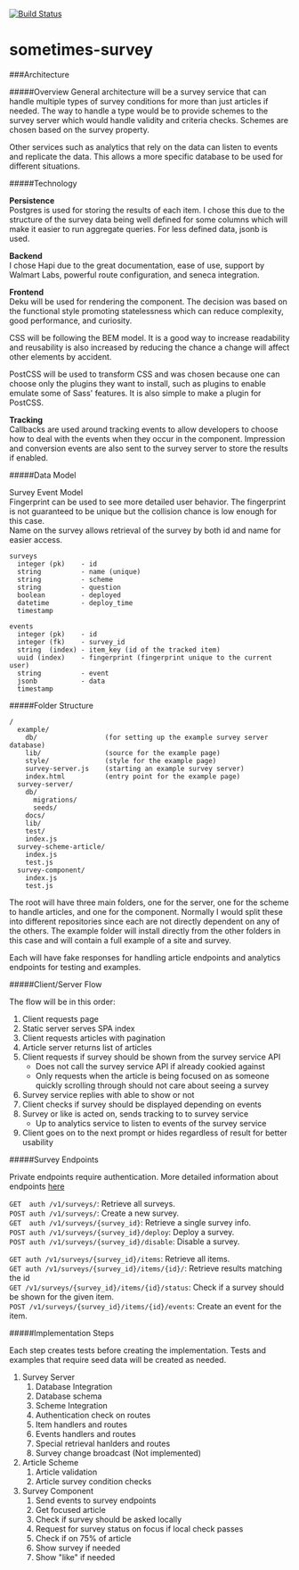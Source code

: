 [![Build Status](https://travis-ci.org/MWGitHub/sometimes-survey.svg?branch=master)](https://travis-ci.org/MWGitHub/sometimes-survey)

# sometimes-survey

###Architecture

#####Overview
General architecture will be a survey service that can handle multiple types of survey conditions for more than just articles if needed. The way to handle a type would be to provide schemes to the survey server which would handle validity and criteria checks. Schemes are chosen based on the survey property.

Other services such as analytics that rely on the data can listen to events and replicate the data. This allows a more specific database to be used for different situations.

#####Technology

**Persistence**   
Postgres is used for storing the results of each item. I chose this due to the structure of the survey data being well defined for some columns which will make it easier to run aggregate queries. For less defined data, jsonb is used.

**Backend**  
I chose Hapi due to the great documentation, ease of use, support by Walmart Labs, powerful route configuration, and seneca integration.

**Frontend**  
Deku will be used for rendering the component. The decision was based on the functional style promoting statelessness which can reduce complexity, good performance, and curiosity.

CSS will be following the BEM model. It is a good way to increase readability and reusability is also increased by reducing the chance a change will affect other elements by accident.  

PostCSS will be used to transform CSS and was chosen because one can choose only the plugins they want to install, such as plugins to enable emulate some of Sass' features. It is also simple to make a plugin for PostCSS.

**Tracking**  
Callbacks are used around tracking events to allow developers to choose how to deal with the events when they occur in the component. Impression and conversion events are also sent to the survey server to store the results if enabled.

#####Data Model

Survey Event Model  
Fingerprint can be used to see more detailed user behavior. The fingerprint is not guaranteed to be unique but the collision chance is low enough for this case.  
Name on the survey allows retrieval of the survey by both id and name for easier access.

```
surveys
  integer (pk)    - id
  string          - name (unique)
  string          - scheme
  string          - question
  boolean         - deployed
  datetime        - deploy_time
  timestamp

events
  integer (pk)    - id
  integer (fk)    - survey_id
  string  (index) - item_key (id of the tracked item)
  uuid (index)    - fingerprint (fingerprint unique to the current user)
  string          - event
  jsonb           - data
  timestamp
```

#####Folder Structure
```
/
  example/
    db/                 (for setting up the example survey server database)
    lib/                (source for the example page)
    style/              (style for the example page)
    survey-server.js    (starting an example survey server)
    index.html          (entry point for the example page)
  survey-server/
    db/
      migrations/
      seeds/
    docs/
    lib/
    test/
    index.js
  survey-scheme-article/
    index.js
    test.js
  survey-component/  
    index.js
    test.js
```  

The root will have three main folders, one for the server, one for the scheme to handle articles, and one for the component. Normally I would split these into different repositories since each are not directly dependent on any of the others. The example folder will install directly from the other folders in this case and will contain a full example of a site and survey.

Each will have fake responses for handling article endpoints and analytics endpoints for testing and examples.

#####Client/Server Flow

The flow will be in this order:

1. Client requests page
1. Static server serves SPA index
1. Client requests articles with pagination
1. Article server returns list of articles
1. Client requests if survey should be shown from the survey service API
    * Does not call the survey service API if already cookied against
    * Only requests when the article is being focused on as someone quickly scrolling through should not care about seeing a survey
1. Survey service replies with able to show or not
1. Client checks if survey should be displayed depending on events
1. Survey or like is acted on, sends tracking to to survey service
    * Up to analytics service to listen to events of the survey service
1. Client goes on to the next prompt or hides regardless of result for better usability

#####Survey Endpoints

Private endpoints require authentication.
More detailed information about endpoints [here][server-endpoints]

`GET  auth /v1/surveys/`: Retrieve all surveys.  
`POST auth /v1/surveys/`: Create a new survey.  
`GET  auth /v1/surveys/{survey_id}`: Retrieve a single survey info.  
`POST auth /v1/surveys/{survey_id}/deploy`: Deploy a survey.  
`POST auth /v1/surveys/{survey_id}/disable`: Disable a survey.  

`GET auth /v1/surveys/{survey_id}/items`: Retrieve all items.  
`GET auth /v1/surveys/{survey_id}/items/{id}/`: Retrieve results matching the id  
`GET /v1/surveys/{survey_id}/items/{id}/status`:  Check if a survey should be shown for the given item.  
`POST /v1/surveys/{survey_id}/items/{id}/events`: Create an event for the item.  

#####Implementation Steps

Each step creates tests before creating the implementation. Tests and examples that require seed data will be created as needed.

1. Survey Server
    1. Database Integration
    1. Database schema
    1. Scheme Integration
    1. Authentication check on routes
    1. Item handlers and routes
    1. Events handlers and routes
    1. Special retrieval hanlders and routes
    1. Survey change broadcast (Not implemented)
1. Article Scheme
    1. Article validation
    1. Article survey condition checks
1. Survey Component
    1. Send events to survey endpoints
    1. Get focused article
    1. Check if survey should be asked locally
    1. Request for survey status on focus if local check passes
    1. Check if on 75% of article
    1. Show survey if needed
    1. Show "like" if needed



[server-endpoints]: https://github.com/mwgithub/sometimes-survey/blob/master/survey-server/docs/
